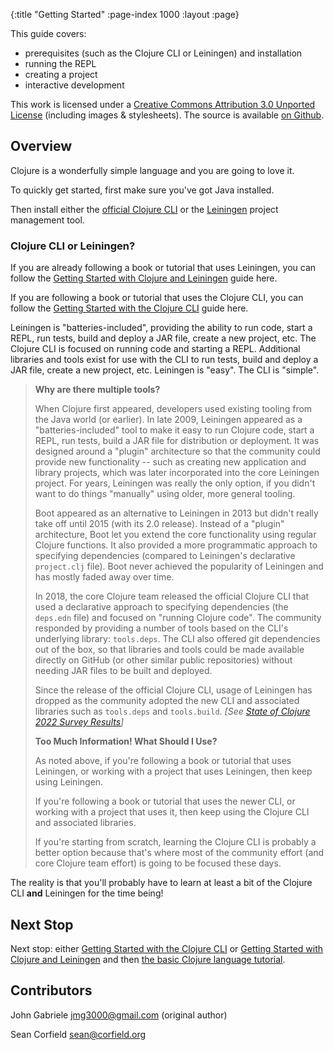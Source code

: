 {:title "Getting Started"
 :page-index 1000
 :layout :page}

This guide covers:

 * prerequisites (such as the Clojure CLI or Leiningen) and installation
 * running the REPL
 * creating a project
 * interactive development

This work is licensed under a <a rel="license"
href="https://creativecommons.org/licenses/by/3.0/">Creative Commons
Attribution 3.0 Unported License</a> (including images &
stylesheets). The source is available [on
Github](https://github.com/clojure-doc/clojure-doc.github.io).


## Overview

Clojure is a wonderfully simple language and you are going to love
it.

To quickly get started, first make sure you've got Java installed.

Then install either the [official Clojure CLI](https://clojure.org/guides/deps_and_cli)
or the [Leiningen](https://leiningen.org/) project management
tool.

### Clojure CLI or Leiningen?

If you are already following a book or tutorial that uses Leiningen,
you can follow the [Getting Started with Clojure and Leiningen](/articles/tutorials/getting_started_lein)
guide here.

If you are following a book or tutorial that uses the Clojure CLI,
you can follow the [Getting Started with the Clojure CLI](/articles/tutorials/getting_started_cli)
guide here.

Leiningen is "batteries-included", providing the ability to run code, start a
REPL, run tests, build and deploy a JAR file, create a new project, etc.
The Clojure CLI is focused on running code and starting a REPL. Additional
libraries and tools exist for use with the CLI to run tests, build and deploy
a JAR file, create a new project, etc. Leiningen is "easy". The CLI is "simple".

> **Why are there multiple tools?**
>
> When Clojure first appeared, developers used existing tooling from the Java
world (or earlier). In late 2009, Leiningen appeared as a "batteries-included"
tool to make it easy to run Clojure code, start a REPL, run tests, build a
JAR file for distribution or deployment. It was designed around a "plugin"
architecture so that the community could provide new functionality -- such as
creating new application and library projects, which was later incorporated
into the core Leiningen project. For years, Leiningen was really the only
option, if you didn't want to do things "manually" using older, more general
tooling.
>
> Boot appeared as an alternative to Leiningen in 2013 but didn't really take
off until 2015 (with its 2.0 release). Instead of a "plugin" architecture,
Boot let you extend the core functionality using regular Clojure functions.
It also provided a more programmatic approach to specifying dependencies
(compared to Leiningen's declarative `project.clj` file). Boot never
achieved the popularity of Leiningen and has mostly faded away over time.
>
> In 2018, the core Clojure team released the official Clojure CLI that used
a declarative approach to specifying dependencies (the `deps.edn` file) and
focused on "running Clojure code". The community responded by providing a
number of tools based on the CLI's underlying library: `tools.deps`.
The CLI also offered git dependencies out of the box, so that libraries and
tools could be made available directly on GitHub (or other similar public
repositories) without needing JAR files to be built and deployed.
>
> Since the release of the official Clojure CLI, usage of Leiningen has dropped
as the community adopted the new CLI and associated libraries such as
`tools.deps` and `tools.build`.
_[See [State of Clojure 2022 Survey Results](https://clojure.org/news/2022/06/02/state-of-clojure-2022)]_
>
> **Too Much Information! What Should I Use?**
>
> As noted above, if you're following a book or tutorial that uses Leiningen,
or working with a project that uses Leiningen, then keep using Leiningen.
>
> If you're following a book or tutorial that uses the newer CLI, or working
with a project that uses it, then keep using the Clojure CLI and associated
libraries.
>
> If you're starting from scratch, learning the Clojure CLI is probably a
better option because that's where most of the community effort (and core
Clojure team effort) is going to be focused these days.

The reality is that you'll probably have to learn at least a bit of the Clojure CLI **and** Leiningen for the time being!


## Next Stop

Next stop:
either [Getting Started with the Clojure CLI](/articles/tutorials/getting_started_cli)
or [Getting Started with Clojure and Leiningen](/articles/tutorials/getting_started_lein)
and then [the basic Clojure language tutorial](/articles/tutorials/introduction/).



## Contributors

John Gabriele <jmg3000@gmail.com> (original author)

Sean Corfield <sean@corfield.org>
